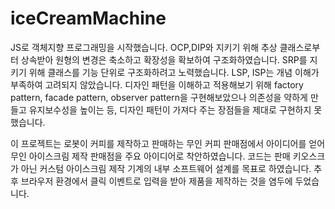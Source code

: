 # iceCreamMachine
JS로 객체지향 프로그래밍을 시작했습니다.
OCP,DIP와 지키기 위해 추상 클래스로부터 상속받아 원형의 변경은 축소하고 확장성을 확보하여 구조화하였습니다.
SRP를 지키기 위해 클래스를 기능 단위로 구조화하려고 노력했습니다.
LSP, ISP는 개념 이해가 부족하여 고려되지 않았습니다.
디자인 패턴을 이해하고 적용해보기 위해 factory pattern, facade pattern, observer pattern을 구현해보았으나
의존성을 약하게 만들고 유지보수성을 높이는 등, 디자인 패턴이 가져다 주는 장점들을 제대로 구현하지 못했습니다.

이 프로젝트는 로봇이 커피를 제작하고 판매하는 무인 커피 판매점에서 아이디어를 얻어 무인 아이스크림 제작 판매점을 주요 아이디어로 착안하였습니다.
코드는 판매 키오스크가 아닌 커스텀 아이스크림 제작 기계의 내부 소프트웨어 설계를 목표로 하였습니다.
추후 브라우저 환경에서 클릭 이벤트로 입력을 받아 제품을 제작하는 것을 염두에 두었습니다.
